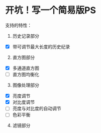 # 开坑！写一个简易版PS
支持的特性：
1. 历史记录部分
- [x] 带可调节最大长度的历史纪录
2. 直方图部分
- [x] 多通道直方图
- [ ] 直方图均衡化
3. 图像处理部分
- [x] 亮度调节
- [x] 对比度调节
- [ ] 亮度与对比度的自动调节
- [ ] 色彩平衡
4. 滤镜部分

